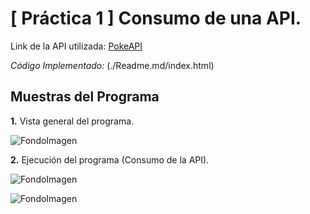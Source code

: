 # **[ Práctica 1 ]** Consumo de una API.

Link de la API utilizada: [PokeAPI](https://pokeapi.co/)

_Código Implementado:_ (./Readme.md/index.html)

## Muestras del Programa

**1.** Vista general del programa.

![FondoImagen](./)

**2.** Ejecución del programa (Consumo de la API).

![FondoImagen](./)

![FondoImagen](./)
